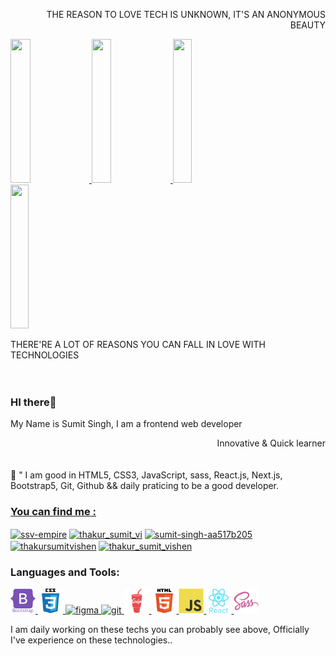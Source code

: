 <!DOCTYPE html>
<html lang="en">
  <head>
    <meta charset="UTF-8" />
    <meta http-equiv="X-UA-Compatible" content="IE=edge" />
    <meta name="viewport" content="width=device-width, initial-scale=1.0" />
  </head>
  <body>
    <p align="right">
      THE REASON TO LOVE TECH IS UNKNOWN, IT'S AN ANONYMOUS BEAUTY
    </p>
    <p>
      <a href="#">
        <img
          src="https://i.pinimg.com/originals/96/e3/25/96e325723df9868622e35559ace32635.gif"
          alt=""
          width="25%"
          height="230px"
        />
      </a>
      <a href="#">
        <img
          src="https://i.pinimg.com/originals/25/fb/2b/25fb2b01e6099c3d1a1c1d136aa9a3a3.gif"
          alt=""
          width="25%"
          height="230px"
        />
      </a>
      <a href="#">
        <img
          src="https://c.tenor.com/WpANM3E70QYAAAAC/gif.gif"
          alt=""
          width="24.5%"
          height="230px"
        />
      </a>
      <a href="#">
        <img
          src="https://i.pinimg.com/originals/13/3b/22/133b22e750c8111d56b0422d2146a1ce.gif"
          alt=""
          width="24%"
          height="230px"
        />
      </a>
    </p>
    THERE'RE A LOT OF REASONS YOU CAN FALL IN LOVE WITH TECHNOLOGIES
    <br />
    <br />
    <div>
      <img
        src="https://files.readme.io/d14112d-Cloudsmith-Integrations-Banner-GitHub.png"
        alt=""
      />
    </div>
    <div>
      <h3>HI there👋</h3>
      <p>My Name is Sumit Singh, I am a frontend web developer</p>
    </div>
    <div align="right" color="#ccc">Innovative & Quick learner</div>
    <div></div>
    <br />
    <img
      src="https://www.kibrispdr.org/data/272/gambar-background-banner-19.jpg"
      alt=""
      width="100%"
      height="10px"
    />
    💬 <span>"</span> I am good in HTML5, CSS3, JavaScript, sass, React.js,
    Next.js, Bootstrap5, Git, Github && daily praticing to be a good developer.
    <br />
    <a href="/"><h3>You can find me :</h3></a>
    <p align="left">
      <a href="https://codepen.io/ssv-empire" target="blank"
        ><img
          align="center"
          src="https://raw.githubusercontent.com/rahuldkjain/github-profile-readme-generator/master/src/images/icons/Social/codepen.svg"
          alt="ssv-empire"
          height="30"
          width="40"
      /></a>
      <a href="https://twitter.com/thakur_sumit_vi" target="blank"
        ><img
          align="center"
          src="https://raw.githubusercontent.com/rahuldkjain/github-profile-readme-generator/master/src/images/icons/Social/twitter.svg"
          alt="thakur_sumit_vi"
          height="30"
          width="40"
      /></a>
      <a href="https://linkedin.com/in/sumit-singh-aa517b205" target="blank"
        ><img
          align="center"
          src="https://raw.githubusercontent.com/rahuldkjain/github-profile-readme-generator/master/src/images/icons/Social/linked-in-alt.svg"
          alt="sumit-singh-aa517b205"
          height="30"
          width="40"
      /></a>
      <a href="https://fb.com/thakursumitvishen" target="blank"
        ><img
          align="center"
          src="https://raw.githubusercontent.com/rahuldkjain/github-profile-readme-generator/master/src/images/icons/Social/facebook.svg"
          alt="thakursumitvishen"
          height="30"
          width="40"
      /></a>
      <a href="https://instagram.com/thakur_sumit_vishen" target="blank"
        ><img
          align="center"
          src="https://raw.githubusercontent.com/rahuldkjain/github-profile-readme-generator/master/src/images/icons/Social/instagram.svg"
          alt="thakur_sumit_vishen"
          height="30"
          width="40"
      /></a>
    </p>
    <h3 align="left">Languages and Tools:</h3>
    <p align="left">
      <a href="https://getbootstrap.com" target="_blank" rel="noreferrer">
        <img
          src="https://raw.githubusercontent.com/devicons/devicon/master/icons/bootstrap/bootstrap-plain-wordmark.svg"
          alt="bootstrap"
          width="40"
          height="40"
        />
      </a>
      <a href="https://www.w3schools.com/css/" target="_blank" rel="noreferrer">
        <img
          src="https://raw.githubusercontent.com/devicons/devicon/master/icons/css3/css3-original-wordmark.svg"
          alt="css3"
          width="40"
          height="40"
        />
      </a>
      <a href="https://www.figma.com/" target="_blank" rel="noreferrer">
        <img
          src="https://www.vectorlogo.zone/logos/figma/figma-icon.svg"
          alt="figma"
          width="40"
          height="40"
        />
      </a>
      <a href="https://git-scm.com/" target="_blank" rel="noreferrer">
        <img
          src="https://www.vectorlogo.zone/logos/git-scm/git-scm-icon.svg"
          alt="git"
          width="40"
          height="40"
        />
      </a>
      <a href="https://gulpjs.com" target="_blank" rel="noreferrer">
        <img
          src="https://raw.githubusercontent.com/devicons/devicon/master/icons/gulp/gulp-plain.svg"
          alt="gulp"
          width="40"
          height="40"
        />
      </a>
      <a href="https://www.w3.org/html/" target="_blank" rel="noreferrer">
        <img
          src="https://raw.githubusercontent.com/devicons/devicon/master/icons/html5/html5-original-wordmark.svg"
          alt="html5"
          width="40"
          height="40"
        />
      </a>
      <a
        href="https://developer.mozilla.org/en-US/docs/Web/JavaScript"
        target="_blank"
        rel="noreferrer"
      >
        <img
          src="https://raw.githubusercontent.com/devicons/devicon/master/icons/javascript/javascript-original.svg"
          alt="javascript"
          width="40"
          height="40"
        />
      </a>
      <a href="https://reactjs.org/" target="_blank" rel="noreferrer">
        <img
          src="https://raw.githubusercontent.com/devicons/devicon/master/icons/react/react-original-wordmark.svg"
          alt="react"
          width="40"
          height="40"
        />
      </a>
      <a href="https://sass-lang.com" target="_blank" rel="noreferrer">
        <img
          src="https://raw.githubusercontent.com/devicons/devicon/master/icons/sass/sass-original.svg"
          alt="sass"
          width="40"
          height="40"
        />
      </a>
    </p>
    I am daily working on these techs you can probably see above, Officially
    I've experience on these technologies..
    <br />
    <br />
  </body>
</html>

